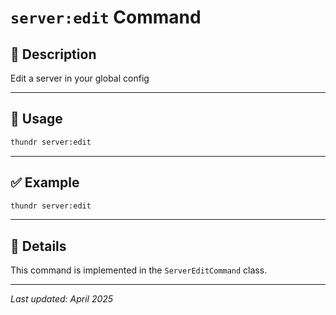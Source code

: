 # `server:edit` Command

## 📝 Description

Edit a server in your global config

---

## 🚀 Usage

```bash
thundr server:edit
```





---

## ✅ Example

```bash
thundr server:edit
```

---

## 🧠 Details

This command is implemented in the `ServerEditCommand` class.

---

_Last updated: April 2025_
